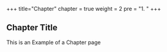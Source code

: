 +++
title="Chapter"
chapter = true
weight = 2
pre = "1. "
+++

## Chapter Title
This is an Example of a Chapter page
